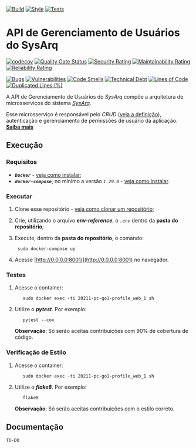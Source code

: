 [![Build](https://github.com/fga-eps-mds/2021.1-PC-GO1-Profile/workflows/Compilação/badge.svg)](https://github.com/fga-eps-mds/2021.1-PC-GO1-Profile/actions/workflows/build.yml)
[![Style](https://github.com/fga-eps-mds/2021.1-PC-GO1-Profile/workflows/Estilo/badge.svg)](https://github.com/fga-eps-mds/2021.1-PC-GO1-Profile/actions/workflows/style.yml)
[![Tests](https://github.com/fga-eps-mds/2021.1-PC-GO1-Profile/workflows/Testes/badge.svg)](https://github.com/fga-eps-mds/2021.1-PC-GO1-Profile/actions/workflows/test.yml)

# API de Gerenciamento de Usuários do SysArq

[![codecov](https://codecov.io/gh/fga-eps-mds/2021.1-PC-GO1-Profile/branch/main/graph/badge.svg?token=ZHK3M2DEQ9)](https://codecov.io/gh/fga-eps-mds/2021.1-PC-GO1-Profile)
[![Quality Gate Status](https://sonarcloud.io/api/project_badges/measure?project=fga-eps-mds_2021.1-PC-GO1-Profile&metric=alert_status)](https://sonarcloud.io/dashboard?id=fga-eps-mds_2021.1-PC-GO1-Profile)
[![Security Rating](https://sonarcloud.io/api/project_badges/measure?project=fga-eps-mds_2021.1-PC-GO1-Profile&metric=security_rating)](https://sonarcloud.io/dashboard?id=fga-eps-mds_2021.1-PC-GO1-Profile)
[![Maintainability Rating](https://sonarcloud.io/api/project_badges/measure?project=fga-eps-mds_2021.1-PC-GO1-Profile&metric=sqale_rating)](https://sonarcloud.io/dashboard?id=fga-eps-mds_2021.1-PC-GO1-Profile)
[![Reliability Rating](https://sonarcloud.io/api/project_badges/measure?project=fga-eps-mds_2021.1-PC-GO1-Profile&metric=reliability_rating)](https://sonarcloud.io/dashboard?id=fga-eps-mds_2021.1-PC-GO1-Profile)

[![Bugs](https://sonarcloud.io/api/project_badges/measure?project=fga-eps-mds_2021.1-PC-GO1-Profile&metric=bugs)](https://sonarcloud.io/dashboard?id=fga-eps-mds_2021.1-PC-GO1-Profile)
[![Vulnerabilities](https://sonarcloud.io/api/project_badges/measure?project=fga-eps-mds_2021.1-PC-GO1-Profile&metric=vulnerabilities)](https://sonarcloud.io/dashboard?id=fga-eps-mds_2021.1-PC-GO1-Profile)
[![Code Smells](https://sonarcloud.io/api/project_badges/measure?project=fga-eps-mds_2021.1-PC-GO1-Profile&metric=code_smells)](https://sonarcloud.io/dashboard?id=fga-eps-mds_2021.1-PC-GO1-Profile)
[![Technical Debt](https://sonarcloud.io/api/project_badges/measure?project=fga-eps-mds_2021.1-PC-GO1-Profile&metric=sqale_index)](https://sonarcloud.io/dashboard?id=fga-eps-mds_2021.1-PC-GO1-Profile)
[![Lines of Code](https://sonarcloud.io/api/project_badges/measure?project=fga-eps-mds_2021.1-PC-GO1-Profile&metric=ncloc)](https://sonarcloud.io/dashboard?id=fga-eps-mds_2021.1-PC-GO1-Profile)
[![Duplicated Lines (%)](https://sonarcloud.io/api/project_badges/measure?project=fga-eps-mds_2021.1-PC-GO1-Profile&metric=duplicated_lines_density)](https://sonarcloud.io/dashboard?id=fga-eps-mds_2021.1-PC-GO1-Profile)

A API de Gerenciamento de Usuários do *SysArq* compõe a arquitetura de microsserviços do sistema *[SysArq](https://fga-eps-mds.github.io/2021.1-PC-GO1/)*.

Esse microsserviço é responsável pelo *CRUD* ([veja a definição](https://developer.mozilla.org/pt-BR/docs/Glossary/CRUD)), autenticação e gerenciamento de permissões de usuário da aplicação. **[Saiba mais](https://fga-eps-mds.github.io/2021.1-PC-GO1/documentation/)**

## Execução

### Requisitos
 - ***`Docker`*** - [veja como instalar](https://docs.docker.com/engine/install/);
 - ***`docker-compose`***, no mínimo a versão *`1.29.0`* - [veja como instalar](https://docs.docker.com/compose/install/).

### Executar

1. Clone esse repositório - [veja como clonar um repositório](https://docs.github.com/pt/github/creating-cloning-and-archiving-repositories/cloning-a-repository-from-github/cloning-a-repository);

2. Crie, utilizando o arquivo ***env-reference***, o *`.env`* dentro da **pasta do repositório**;

3. Execute, dentro da **pasta do repositório**, o comando:
   ```
    sudo docker-compose up
   ```

4. Acesse [http://0.0.0.0:8001/](http://0.0.0.0:8001) no navegador. 

### Testes

1. Acesse o container:
   ```
      sudo docker exec -ti 20211-pc-go1-profile_web_1 sh
   ```

2. Utilize o ***pytest***. Por exemplo:
   ```
      pytest --cov
   ```
   **Observação**: Só serão aceitas contribuições com 90% de cobertura de código.

### Verificação de Estilo

1. Acesse o container:
   ```
      sudo docker exec -ti 20211-pc-go1-profile_web_1 sh
   ```

2. Utilize o ***flake8***. Por exemplo:
   ```
      flake8
   ```
   **Observação**: Só serão aceitas contribuições com o estilo correto.

## Documentação

`TO-DO`
